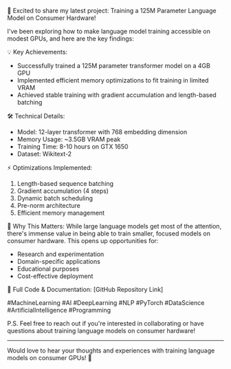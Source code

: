 🚀 Excited to share my latest project: Training a 125M Parameter Language Model on Consumer Hardware! 

I've been exploring how to make language model training accessible on modest GPUs, and here are the key findings:

💡 Key Achievements:
- Successfully trained a 125M parameter transformer model on a 4GB GPU
- Implemented efficient memory optimizations to fit training in limited VRAM
- Achieved stable training with gradient accumulation and length-based batching

🛠️ Technical Details:
- Model: 12-layer transformer with 768 embedding dimension
- Memory Usage: ~3.5GB VRAM peak
- Training Time: 8-10 hours on GTX 1650
- Dataset: Wikitext-2

⚡ Optimizations Implemented:
1. Length-based sequence batching
2. Gradient accumulation (4 steps)
3. Dynamic batch scheduling
4. Pre-norm architecture
5. Efficient memory management

🎯 Why This Matters:
While large language models get most of the attention, there's immense value in being able to train smaller, focused models on consumer hardware. This opens up opportunities for:
- Research and experimentation
- Domain-specific applications
- Educational purposes
- Cost-effective deployment

🔗 Full Code & Documentation:
[GitHub Repository Link]

#MachineLearning #AI #DeepLearning #NLP #PyTorch #DataScience #ArtificialIntelligence #Programming

P.S. Feel free to reach out if you're interested in collaborating or have questions about training language models on consumer hardware!

---
Would love to hear your thoughts and experiences with training language models on consumer GPUs! 🤔 